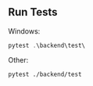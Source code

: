 #

## Run Tests

Windows:

```powershell
pytest .\backend\test\
```

Other:

```bash
pytest ./backend/test
```
